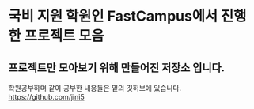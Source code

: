 # 국비 지원 학원인 FastCampus에서 진행한 프로젝트 모음
## 프로젝트만 모아보기 위해 만들어진 저장소 입니다.


학원공부하며 같이 공부한 내용들은 밑의 깃허브에 있습니다.
https://github.com/jini5
